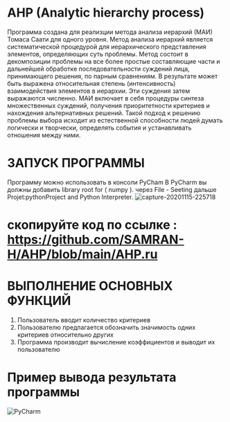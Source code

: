# AHP (Analytic hierarchy process)
Программа создана для реализции метода анализа иерархий (МАИ) Томаса Саати для одного уровня.
Метод анализа иерархий является систематической процедурой для иерархического представления элементов, определяющих суть проблемы. Метод состоит в декомпозиции проблемы на все более простые составляющие части и дальнейшей обработке последовательности суждений лица, принимающего решения, по парным сравнениям. В результате может быть выражена относительная степень (интенсивность) взаимодействия элементов в иерархии. Эти суждения затем выражаются численно. МАИ включает в себя процедуры синтеза множественных суждений, получения приоритетности критериев и нахождения альтернативных решений. Такой подход к решению проблемы выбора исходит из естественной способности людей думать логически и творчески, определять события и устанавливать отношения между ними.
# ЗАПУСК ПРОГРАММЫ
Программу можно использовать в консоли PyCham 
В PyCharm вы должны добавить library root for ( numpy ). через File - Seeting дальше Projet:pythonProject and Python Interpreter.
![capture-20201115-225718](https://user-images.githubusercontent.com/73785628/99192742-68b1ea00-2796-11eb-8bcc-8a7cc0347efc.png)

# скопируйте код по ссылке :  https://github.com/SAMRAN-H/AHP/blob/main/AHP.ru
# ВЫПОЛНЕНИЕ ОСНОВНЫХ ФУНКЦИЙ
1) Пользователь вводит количество критериев
2) Пользователю предлагается обозначить значимость одних критериев относительно других
3) Программа производит вычисление коэффициентов и выводит их пользователю

# Пример вывода результата программы
![PyCharm](https://user-images.githubusercontent.com/73785628/99192888-42407e80-2797-11eb-924c-5614b45988e4.png)
